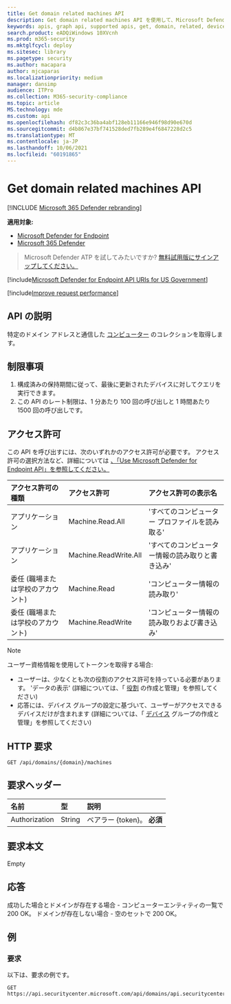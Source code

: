 ```yaml
---
title: Get domain related machines API
description: Get domain related machines API を使用して、Microsoft Defender for Endpoint のドメインと通信するコンピューターを取得する方法について説明します。
keywords: apis, graph api, supported apis, get, domain, related, devices
search.product: eADQiWindows 10XVcnh
ms.prod: m365-security
ms.mktglfcycl: deploy
ms.sitesec: library
ms.pagetype: security
ms.author: macapara
author: mjcaparas
ms.localizationpriority: medium
manager: dansimp
audience: ITPro
ms.collection: M365-security-compliance
ms.topic: article
MS.technology: mde
ms.custom: api
ms.openlocfilehash: df82c3c36ba4abf128eb11166e946f98d90e670d
ms.sourcegitcommit: d4b867e37bf741528ded7fb289e4f6847228d2c5
ms.translationtype: MT
ms.contentlocale: ja-JP
ms.lasthandoff: 10/06/2021
ms.locfileid: "60191865"
---
```

# <a name="get-domain-related-machines-api"></a>Get domain related machines API

[!INCLUDE [Microsoft 365 Defender rebranding](../../includes/microsoft-defender.md)]

**適用対象:**
- [Microsoft Defender for Endpoint](https://go.microsoft.com/fwlink/p/?linkid=2154037)
- [Microsoft 365 Defender](https://go.microsoft.com/fwlink/?linkid=2118804)

> Microsoft Defender ATP を試してみたいですか? [無料試用版にサインアップしてください。](https://signup.microsoft.com/create-account/signup?products=7f379fee-c4f9-4278-b0a1-e4c8c2fcdf7e&ru=https://aka.ms/MDEp2OpenTrial?ocid=docs-wdatp-exposedapis-abovefoldlink)

[!include[Microsoft Defender for Endpoint API URIs for US Government](../../includes/microsoft-defender-api-usgov.md)]

[!include[Improve request performance](../../includes/improve-request-performance.md)]

## <a name="api-description"></a>API の説明

特定のドメイン アドレスと通信した [コンピューター](machine.md) のコレクションを取得します。

## <a name="limitations"></a>制限事項

1. 構成済みの保持期間に従って、最後に更新されたデバイスに対してクエリを実行できます。
2. この API のレート制限は、1 分あたり 100 回の呼び出しと 1 時間あたり 1500 回の呼び出しです。

## <a name="permissions"></a>アクセス許可

この API を呼び出すには、次のいずれかのアクセス許可が必要です。 アクセス許可の選択方法など、詳細については [、「Use Microsoft Defender for Endpoint API」を参照してください。](apis-intro.md)

アクセス許可の種類|アクセス許可|アクセス許可の表示名
:---|:---|:---
アプリケーション|Machine.Read.All|'すべてのコンピューター プロファイルを読み取る'
アプリケーション|Machine.ReadWrite.All|'すべてのコンピューター情報の読み取りと書き込み'
委任 (職場または学校のアカウント)|Machine.Read|'コンピューター情報の読み取り'
委任 (職場または学校のアカウント)|Machine.ReadWrite|'コンピューター情報の読み取りおよび書き込み'

> [!NOTE]
> ユーザー資格情報を使用してトークンを取得する場合:
>
> - ユーザーは、少なくとも次の役割のアクセス許可を持っている必要があります。 'データの表示' (詳細については、「 [役割](user-roles.md) の作成と管理」を参照してください)
> - 応答には、デバイス グループの設定に基づいて、ユーザーがアクセスできるデバイスだけが含まれます (詳細については、「 [デバイス](machine-groups.md) グループの作成と管理」を参照してください)

## <a name="http-request"></a>HTTP 要求

```http
GET /api/domains/{domain}/machines
```

## <a name="request-headers"></a>要求ヘッダー

名前|型|説明
:---|:---|:---
Authorization|String|ベアラー {token}。 **必須**

## <a name="request-body"></a>要求本文

Empty

## <a name="response"></a>応答

成功した場合とドメインが存在する場合 - コンピューター[](machine.md)エンティティの一覧で 200 OK。 ドメインが存在しない場合 - 空のセットで 200 OK。

## <a name="example"></a>例

### <a name="request"></a>要求

以下は、要求の例です。

```http
GET https://api.securitycenter.microsoft.com/api/domains/api.securitycenter.microsoft.com/machines
```
